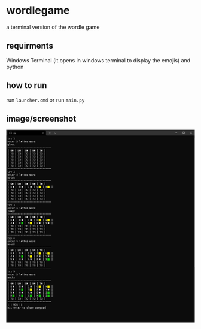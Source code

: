 # wordlegame
a terminal version of the wordle game

## requirments
Windows Terminal (it opens in windows terminal to display the emojis)
and python

## how to run
run ```launcher.cmd```
or run ```main.py```

## image/screenshot
![](./img/2022-02-09_9-59-03.png)
